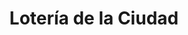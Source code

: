 ---
title: "Lotería de la Ciudad"
url: /ciudad-autonoma-de-buenos-aires/loteria-de-la-ciudad-avenida-triunvirato-2/
shop: Lotterie
---